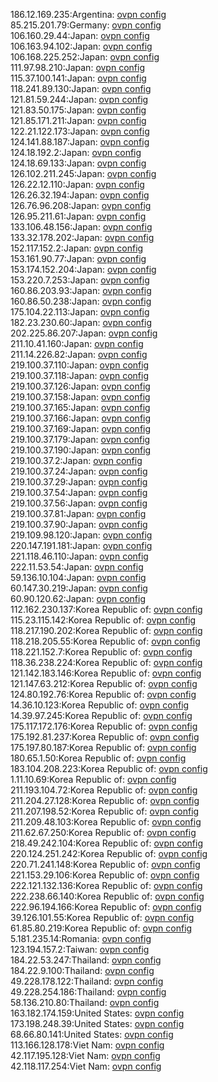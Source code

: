 186.12.169.235:Argentina: [ovpn config](vpn/186_12_169_235.ovpn)  
85.215.201.79:Germany: [ovpn config](vpn/85_215_201_79.ovpn)  
106.160.29.44:Japan: [ovpn config](vpn/106_160_29_44.ovpn)  
106.163.94.102:Japan: [ovpn config](vpn/106_163_94_102.ovpn)  
106.168.225.252:Japan: [ovpn config](vpn/106_168_225_252.ovpn)  
111.97.98.210:Japan: [ovpn config](vpn/111_97_98_210.ovpn)  
115.37.100.141:Japan: [ovpn config](vpn/115_37_100_141.ovpn)  
118.241.89.130:Japan: [ovpn config](vpn/118_241_89_130.ovpn)  
121.81.59.244:Japan: [ovpn config](vpn/121_81_59_244.ovpn)  
121.83.50.175:Japan: [ovpn config](vpn/121_83_50_175.ovpn)  
121.85.171.211:Japan: [ovpn config](vpn/121_85_171_211.ovpn)  
122.21.122.173:Japan: [ovpn config](vpn/122_21_122_173.ovpn)  
124.141.88.187:Japan: [ovpn config](vpn/124_141_88_187.ovpn)  
124.18.192.2:Japan: [ovpn config](vpn/124_18_192_2.ovpn)  
124.18.69.133:Japan: [ovpn config](vpn/124_18_69_133.ovpn)  
126.102.211.245:Japan: [ovpn config](vpn/126_102_211_245.ovpn)  
126.22.12.110:Japan: [ovpn config](vpn/126_22_12_110.ovpn)  
126.26.32.194:Japan: [ovpn config](vpn/126_26_32_194.ovpn)  
126.76.96.208:Japan: [ovpn config](vpn/126_76_96_208.ovpn)  
126.95.211.61:Japan: [ovpn config](vpn/126_95_211_61.ovpn)  
133.106.48.156:Japan: [ovpn config](vpn/133_106_48_156.ovpn)  
133.32.178.202:Japan: [ovpn config](vpn/133_32_178_202.ovpn)  
152.117.152.2:Japan: [ovpn config](vpn/152_117_152_2.ovpn)  
153.161.90.77:Japan: [ovpn config](vpn/153_161_90_77.ovpn)  
153.174.152.204:Japan: [ovpn config](vpn/153_174_152_204.ovpn)  
153.220.7.253:Japan: [ovpn config](vpn/153_220_7_253.ovpn)  
160.86.203.93:Japan: [ovpn config](vpn/160_86_203_93.ovpn)  
160.86.50.238:Japan: [ovpn config](vpn/160_86_50_238.ovpn)  
175.104.22.113:Japan: [ovpn config](vpn/175_104_22_113.ovpn)  
182.23.230.60:Japan: [ovpn config](vpn/182_23_230_60.ovpn)  
202.225.86.207:Japan: [ovpn config](vpn/202_225_86_207.ovpn)  
211.10.41.160:Japan: [ovpn config](vpn/211_10_41_160.ovpn)  
211.14.226.82:Japan: [ovpn config](vpn/211_14_226_82.ovpn)  
219.100.37.110:Japan: [ovpn config](vpn/219_100_37_110.ovpn)  
219.100.37.118:Japan: [ovpn config](vpn/219_100_37_118.ovpn)  
219.100.37.126:Japan: [ovpn config](vpn/219_100_37_126.ovpn)  
219.100.37.158:Japan: [ovpn config](vpn/219_100_37_158.ovpn)  
219.100.37.165:Japan: [ovpn config](vpn/219_100_37_165.ovpn)  
219.100.37.166:Japan: [ovpn config](vpn/219_100_37_166.ovpn)  
219.100.37.169:Japan: [ovpn config](vpn/219_100_37_169.ovpn)  
219.100.37.179:Japan: [ovpn config](vpn/219_100_37_179.ovpn)  
219.100.37.190:Japan: [ovpn config](vpn/219_100_37_190.ovpn)  
219.100.37.2:Japan: [ovpn config](vpn/219_100_37_2.ovpn)  
219.100.37.24:Japan: [ovpn config](vpn/219_100_37_24.ovpn)  
219.100.37.29:Japan: [ovpn config](vpn/219_100_37_29.ovpn)  
219.100.37.54:Japan: [ovpn config](vpn/219_100_37_54.ovpn)  
219.100.37.56:Japan: [ovpn config](vpn/219_100_37_56.ovpn)  
219.100.37.81:Japan: [ovpn config](vpn/219_100_37_81.ovpn)  
219.100.37.90:Japan: [ovpn config](vpn/219_100_37_90.ovpn)  
219.109.98.120:Japan: [ovpn config](vpn/219_109_98_120.ovpn)  
220.147.191.181:Japan: [ovpn config](vpn/220_147_191_181.ovpn)  
221.118.46.110:Japan: [ovpn config](vpn/221_118_46_110.ovpn)  
222.11.53.54:Japan: [ovpn config](vpn/222_11_53_54.ovpn)  
59.136.10.104:Japan: [ovpn config](vpn/59_136_10_104.ovpn)  
60.147.30.219:Japan: [ovpn config](vpn/60_147_30_219.ovpn)  
60.90.120.62:Japan: [ovpn config](vpn/60_90_120_62.ovpn)  
112.162.230.137:Korea Republic of: [ovpn config](vpn/112_162_230_137.ovpn)  
115.23.115.142:Korea Republic of: [ovpn config](vpn/115_23_115_142.ovpn)  
118.217.190.202:Korea Republic of: [ovpn config](vpn/118_217_190_202.ovpn)  
118.218.205.55:Korea Republic of: [ovpn config](vpn/118_218_205_55.ovpn)  
118.221.152.7:Korea Republic of: [ovpn config](vpn/118_221_152_7.ovpn)  
118.36.238.224:Korea Republic of: [ovpn config](vpn/118_36_238_224.ovpn)  
121.142.183.146:Korea Republic of: [ovpn config](vpn/121_142_183_146.ovpn)  
121.147.63.212:Korea Republic of: [ovpn config](vpn/121_147_63_212.ovpn)  
124.80.192.76:Korea Republic of: [ovpn config](vpn/124_80_192_76.ovpn)  
14.36.10.123:Korea Republic of: [ovpn config](vpn/14_36_10_123.ovpn)  
14.39.97.245:Korea Republic of: [ovpn config](vpn/14_39_97_245.ovpn)  
175.117.172.176:Korea Republic of: [ovpn config](vpn/175_117_172_176.ovpn)  
175.192.81.237:Korea Republic of: [ovpn config](vpn/175_192_81_237.ovpn)  
175.197.80.187:Korea Republic of: [ovpn config](vpn/175_197_80_187.ovpn)  
180.65.1.50:Korea Republic of: [ovpn config](vpn/180_65_1_50.ovpn)  
183.104.208.223:Korea Republic of: [ovpn config](vpn/183_104_208_223.ovpn)  
1.11.10.69:Korea Republic of: [ovpn config](vpn/1_11_10_69.ovpn)  
211.193.104.72:Korea Republic of: [ovpn config](vpn/211_193_104_72.ovpn)  
211.204.27.128:Korea Republic of: [ovpn config](vpn/211_204_27_128.ovpn)  
211.207.198.52:Korea Republic of: [ovpn config](vpn/211_207_198_52.ovpn)  
211.209.48.103:Korea Republic of: [ovpn config](vpn/211_209_48_103.ovpn)  
211.62.67.250:Korea Republic of: [ovpn config](vpn/211_62_67_250.ovpn)  
218.49.242.104:Korea Republic of: [ovpn config](vpn/218_49_242_104.ovpn)  
220.124.251.242:Korea Republic of: [ovpn config](vpn/220_124_251_242.ovpn)  
220.71.241.148:Korea Republic of: [ovpn config](vpn/220_71_241_148.ovpn)  
221.153.29.106:Korea Republic of: [ovpn config](vpn/221_153_29_106.ovpn)  
222.121.132.136:Korea Republic of: [ovpn config](vpn/222_121_132_136.ovpn)  
222.238.66.140:Korea Republic of: [ovpn config](vpn/222_238_66_140.ovpn)  
222.96.194.166:Korea Republic of: [ovpn config](vpn/222_96_194_166.ovpn)  
39.126.101.55:Korea Republic of: [ovpn config](vpn/39_126_101_55.ovpn)  
61.85.80.219:Korea Republic of: [ovpn config](vpn/61_85_80_219.ovpn)  
5.181.235.14:Romania: [ovpn config](vpn/5_181_235_14.ovpn)  
123.194.157.2:Taiwan: [ovpn config](vpn/123_194_157_2.ovpn)  
184.22.53.247:Thailand: [ovpn config](vpn/184_22_53_247.ovpn)  
184.22.9.100:Thailand: [ovpn config](vpn/184_22_9_100.ovpn)  
49.228.178.122:Thailand: [ovpn config](vpn/49_228_178_122.ovpn)  
49.228.254.186:Thailand: [ovpn config](vpn/49_228_254_186.ovpn)  
58.136.210.80:Thailand: [ovpn config](vpn/58_136_210_80.ovpn)  
163.182.174.159:United States: [ovpn config](vpn/163_182_174_159.ovpn)  
173.198.248.39:United States: [ovpn config](vpn/173_198_248_39.ovpn)  
68.66.80.141:United States: [ovpn config](vpn/68_66_80_141.ovpn)  
113.166.128.178:Viet Nam: [ovpn config](vpn/113_166_128_178.ovpn)  
42.117.195.128:Viet Nam: [ovpn config](vpn/42_117_195_128.ovpn)  
42.118.117.254:Viet Nam: [ovpn config](vpn/42_118_117_254.ovpn)  
